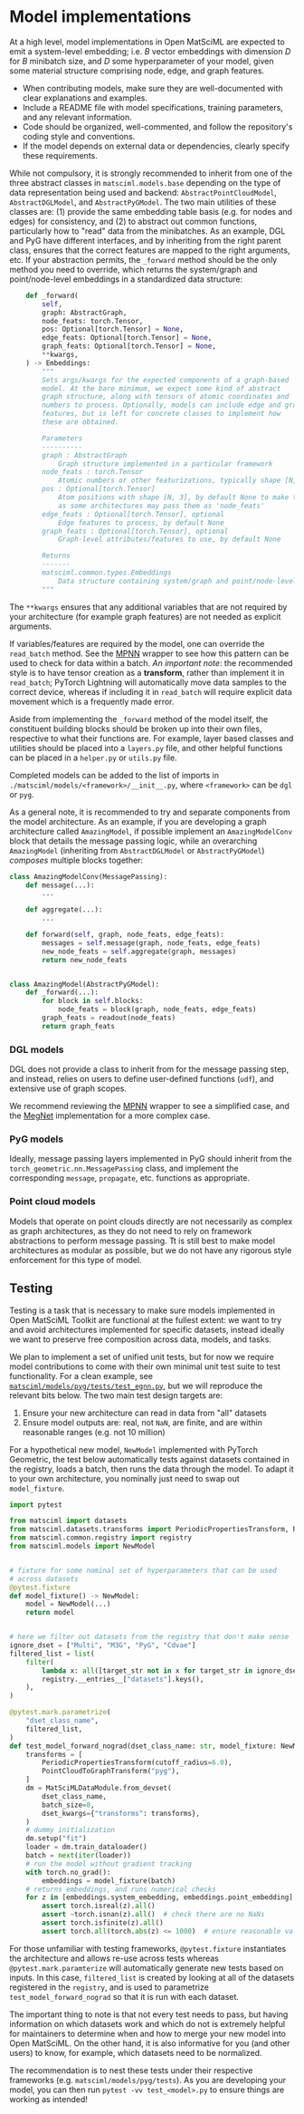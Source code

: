 # Model implementations

At a high level, model implementations in Open MatSciML are expected to emit a system-level embedding; i.e. $B$
vector embeddings with dimension $D$ for $B$ minibatch size, and $D$ some hyperparameter of your model, given
some material structure comprising node, edge, and graph features.

- When contributing models, make sure they are well-documented with clear explanations and examples.
- Include a README file with model specifications, training parameters, and any relevant information.
- Code should be organized, well-commented, and follow the repository's coding style and conventions.
- If the model depends on external data or dependencies, clearly specify these requirements.

While not compulsory, it is strongly recommended to inherit from one of the three abstract classes in `matsciml.models.base`
depending on the type of data representation being used and backend: `AbstractPointCloudModel`, `AbstractDGLModel`, and
`AbstractPyGModel`. The two main utilities of these classes are: (1) provide the same embedding table basis (e.g. for nodes
and edges) for consistency, and (2) to abstract out common functions, particularly how to "read" data from the minibatches.
As an example, DGL and PyG have different interfaces, and by inheriting from the right parent class, ensures that the correct
features are mapped to the right arguments, etc. If your abstraction permits, the `_forward` method should be the only method
you need to override, which returns the system/graph and point/node-level embeddings in a standardized data structure:

```python
    def _forward(
        self,
        graph: AbstractGraph,
        node_feats: torch.Tensor,
        pos: Optional[torch.Tensor] = None,
        edge_feats: Optional[torch.Tensor] = None,
        graph_feats: Optional[torch.Tensor] = None,
        **kwargs,
    ) -> Embeddings:
        """
        Sets args/kwargs for the expected components of a graph-based
        model. At the bare minimum, we expect some kind of abstract
        graph structure, along with tensors of atomic coordinates and
        numbers to process. Optionally, models can include edge and graph
        features, but is left for concrete classes to implement how
        these are obtained.

        Parameters
        ----------
        graph : AbstractGraph
            Graph structure implemented in a particular framework
        node_feats : torch.Tensor
            Atomic numbers or other featurizations, typically shape [N, ...] for N nuclei
        pos : Optional[torch.Tensor]
            Atom positions with shape [N, 3], by default None to make this optional
            as some architectures may pass them as 'node_feats'
        edge_feats : Optional[torch.Tensor], optional
            Edge features to process, by default None
        graph_feats : Optional[torch.Tensor], optional
            Graph-level attributes/features to use, by default None

        Returns
        -------
        matsciml.common.types.Embeddings
            Data structure containing system/graph and point/node-level embeddings.
        """
```

The `**kwargs` ensures that any additional variables that are not required by your architecture (for example graph features)
are not needed as explicit arguments.

If variables/features are required by the model, one can override the `read_batch` method. See the [MPNN](https://github.com/IntelLabs/matsciml/blob/main/matsciml/models/dgl/mpnn.py) wrapper to see how this pattern can be used to check for data within a batch. *An important note*: the recommended style is to have tensor creation as a __transform__, rather than implement it in `read_batch`; PyTorch Lightning will automatically move data samples to the correct device, whereas if including it in `read_batch` will require explicit data movement which is a frequently made error.

Aside from implementing the `_forward` method of the model itself, the constituent building blocks should be broken up into their own files, respective to what their functions are. For example, layer based classes and utilities should be placed into a `layers.py` file, and other helpful functions can be placed in a `helper.py` or `utils.py` file.

Completed models can be added to the list of imports in `./matsciml/models/<framework>/__init__.py`, where `<framework>` can be `dgl` or `pyg`.

As a general note, it is recommended to try and separate components from the model architecture. As an example, if you are developing a
graph architecture called `AmazingModel`, if possible implement an `AmazingModelConv` block that details the message passing logic, while
an overarching `AmazingModel` (inheriting from `AbstractDGLModel` or `AbstractPyGModel`) _composes_ multiple blocks together:

```python
class AmazingModelConv(MessagePassing):
    def message(...):
        ...

    def aggregate(...):
        ...

    def forward(self, graph, node_feats, edge_feats):
        messages = self.message(graph, node_feats, edge_feats)
        new_node_feats = self.aggregate(graph, messages)
        return new_node_feats


class AmazingModel(AbstractPyGModel):
    def _forward(...):
        for block in self.blocks:
            node_feats = block(graph, node_feats, edge_feats)
        graph_feats = readout(node_feats)
        return graph_feats
```

### DGL models

DGL does not provide a class to inherit from for the message passing step, and instead, relies
on users to define user-defined functions (`udf`), and extensive use of graph scopes.

We recommend reviewing the [MPNN](https://github.com/IntelLabs/matsciml/blob/main/matsciml/models/dgl/mpnn.py) wrapper
to see a simplified case, and the [MegNet](https://github.com/IntelLabs/matsciml/tree/main/matsciml/models/dgl/megnet) implementation
for a more complex case.

### PyG models

Ideally, message passing layers implemented in PyG should inherit from the `torch_geometric.nn.MessagePassing` class, and implement
the corresponding `message`, `propagate`, etc. functions as appropriate.

### Point cloud models

Models that operate on point clouds directly are not necessarily as complex as graph architectures,
as they do not need to rely on framework abstractions to perform message passing. Tt is still best
to make model architectures as modular as possible, but we do not have any rigorous style enforcement
for this type of model.

## Testing

Testing is a task that is necessary to make sure models implemented in Open MatSciML Toolkit are functional
at the fullest extent: we want to try and avoid architectures implemented for specific datasets, instead
ideally we want to preserve free composition across data, models, and tasks.

We plan to implement a set of unified unit tests, but for now we require model contributions to come with
their own minimal unit test suite to test functionality. For a clean example, see [`matsciml/models/pyg/tests/test_egnn.py`][egnn-test],
but we will reproduce the relevant bits below. The two main test design targets are:

1. Ensure your new architecture can read in data from "all" datasets
2. Ensure model outputs are: real, not `NaN`, are finite, and are within reasonable ranges (e.g. not 10 million)

For a hypothetical new model, `NewModel` implemented with PyTorch Geometric, the
test below automatically tests against datasets contained in the registry,
loads a batch, then runs the data through the model. To adapt it to your own
architecture, you nominally just need to swap out `model_fixture`.

```python
import pytest

from matsciml import datasets
from matsciml.datasets.transforms import PeriodicPropertiesTransform, PointCloudToGraphTransform
from matsciml.common.registry import registry
from matsciml.models import NewModel


# fixture for some nominal set of hyperparameters that can be used
# across datasets
@pytest.fixture
def model_fixture() -> NewModel:
    model = NewModel(...)
    return model


# here we filter out datasets from the registry that don't make sense
ignore_dset = ["Multi", "M3G", "PyG", "Cdvae"]
filtered_list = list(
    filter(
        lambda x: all([target_str not in x for target_str in ignore_dset]),
        registry.__entries__["datasets"].keys(),
    ),
)

@pytest.mark.parametrize(
    "dset_class_name",
    filtered_list,
)
def test_model_forward_nograd(dset_class_name: str, model_fixture: NewModel):
    transforms = [
        PeriodicPropertiesTransform(cutoff_radius=6.0),
        PointCloudToGraphTransform("pyg"),
    ]
    dm = MatSciMLDataModule.from_devset(
        dset_class_name,
        batch_size=8,
        dset_kwargs={"transforms": transforms},
    )
    # dummy initialization
    dm.setup("fit")
    loader = dm.train_dataloader()
    batch = next(iter(loader))
    # run the model without gradient tracking
    with torch.no_grad():
        embeddings = model_fixture(batch)
    # returns embeddings, and runs numerical checks
    for z in [embeddings.system_embedding, embeddings.point_embedding]:
        assert torch.isreal(z).all()
        assert ~torch.isnan(z).all()  # check there are no NaNs
        assert torch.isfinite(z).all()
        assert torch.all(torch.abs(z) <= 1000)  # ensure reasonable values
```

For those unfamiliar with testing frameworks, `@pytest.fixture` instantiates the
architecture and allows re-use across tests whereas `@pytest.mark.paramterize`
will automatically generate new tests based on inputs. In this case, `filtered_list`
is created by looking at all of the datasets registered in the `registry`,
and is used to parametrize `test_model_forward_nograd` so that it is run with each
dataset.

The important thing to note is that not every test needs to pass, but having
information on which datasets work and which do not is extremely helpful for
maintainers to determine when and how to merge your new model into Open MatSciML.
On the other hand, it is also informative for you (and other users) to know,
for example, which datasets need to be normalized.

The recommendation is to nest these tests under their respective frameworks (e.g. `matsciml/models/pyg/tests`).
As you are developing your model, you can then run `pytest -vv test_<model>.py` to ensure
things are working as intended!

[egnn-test]: ./pyg/tests/test_egnn.py
